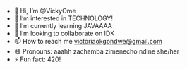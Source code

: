 - 👋 Hi, I’m @VickyOme
- 👀 I’m interested in TECHNOLOGY!
- 🌱 I’m currently learning JAVAAAA
- 💞️ I’m looking to collaborate on IDK
- 📫 How to reach me victoriaokgondwe@gmail.com
- 😄 Pronouns: aaahh zachamba zimenecho ndine she/her
- ⚡ Fun fact: 420!

<!---
VickyOme/VickyOme is a ✨ special ✨ repository because its `README.md` (this file) appears on your GitHub profile.
You can click the Preview link to take a look at your changes.
--->
